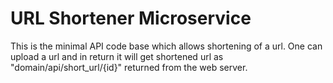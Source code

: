 # URL Shortener Microservice

This is the minimal API code base which allows shortening of a url. One can upload a url and in return it will get shortened url as
"domain/api/short_url/{id}" returned from the web server.
